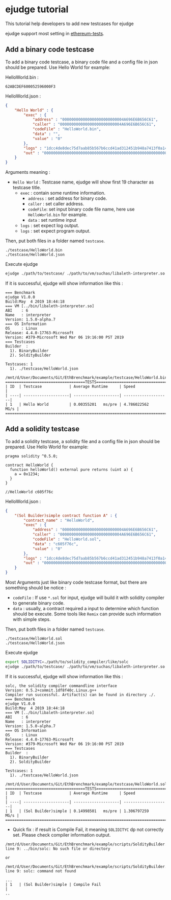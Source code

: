 ejudge tutorial
==========

This tutorial help developers to add new testcases for ejudge

ejudge support most setting in [ethereum-tests](https://ethereum-tests.readthedocs.io/en/latest/test_types/vm_tests.html).

## Add a binary code testcase

To add a binary code testcase, a binary code file and a config file in json should be prepared. Use Hello World for example:

HelloWorld.bin :

```bin
62ABCDEF600052596000F3
```

HelloWorld.json :

```json
{
    "Hello World" : {
        "exec" : {
            "address" : "000000000000000000000000004A696E6B656C61",
            "caller" : "000000000000000000000000004A696E6B656C61",
            "codeFile" : "HelloWorld.bin",
            "data" : "",
            "value" : "0"
        },
        "logs" : "1dcc4de8dec75d7aab85b567b6ccd41ad312451b948a7413f0a142fd40d49347",
        "out" : "0000000000000000000000000000000000000000000000000000000000abcdef"
    }
}
```

Arguments meaning :

* ```Hello World``` : Testcase name, ejudge will show first 19 character as testcase title.
  * ```exec``` : contain some runtime information.
    * ```address``` : set address for binary code.
    * ```caller``` : set caller address.
    * ```codeFile```: set input binary code file name, here use ```HelloWorld.bin``` for example.
    * ```data``` : set runtime input
  * ```logs``` : set expect log output.
  *  ```logs``` : set expect program output.

Then, put both files in a folder named ```testcase```.

```bin
./testcase/HelloWorld.bin
./testcase/HelloWorld.json
````

Execute ejudge

```bash
ejudge ./path/to/testcase/ ./path/to/vm/suchas/libaleth-interpreter.so
```

If it is successful, ejudge will show information like this :

```text
=== Benchmark
ejudge V1.0.0
Build:May  4 2019 18:44:18
=== VM [../bin/libaleth-interpreter.so]
ABI    : 6
Name   : interpreter
Version: 1.5.0-alpha.7
=== OS Information
OS     : Linux
Release: 4.4.0-17763-Microsoft
Version: #379-Microsoft Wed Mar 06 19:16:00 PST 2019
=== Testcases
Builder  :
  1). BinaryBuilder
  2). SoldityBuilder

Testcases: 1
  1). ./testcase/HelloWorld.json
        /mnt/d/User/Documents/Git/EthBrenchmark/example/testcase/HelloWorld.bin
===================================TESTS=================================
| ID  | Testcase            | Average Runtime     | Speed               |
| ----| --------------------| --------------------| --------------------|
| 1   | Hello World         | 0.00355201   ms/pre | 4.786022562    MG/s |
=========================================================================
```

## Add a solidity testcase

To add a solidity testcase, a solidity file and a config file in json should be prepared. Use Hello World for example:

```sol
pragma solidity ^0.5.0;

contract HelloWorld {
  function helloWorld() external pure returns (uint a) {
	a = 0x1234;
  }
}

//HelloWorld c605f76c
```

HelloWorld.json :

```json
{
    "(Sol Builder)simple contract function A" : {
        "contract_name" : "HelloWorld",
        "exec" : {
            "address" : "000000000000000000000000004A696E6B656C61",
            "caller" : "000000000000000000000000004A696E6B656C61",
            "codeFile" : "HelloWorld.sol",
            "data" : "c605f76c",
            "value" : "0"
        },
        "logs" : "1dcc4de8dec75d7aab85b567b6ccd41ad312451b948a7413f0a142fd40d49347",
        "out" : "0000000000000000000000000000000000000000000000000000000000001234"
    }
}
```

Most Arguments just like binary code testcase format, but there are something should be notice :

* ```codeFile``` : If use  ```*.sol``` for input, ejudge will build it with solidity compiler to generate binary code.
* ```data``` : usually, a contract required a input to determine which function should be execute. Some tools like ```Remix``` can provide such information with simple steps.

Then, put both files in a folder named ```testcase```.

```bin
./testcase/HelloWorld.sol
./testcase/HelloWorld.json
````

Execute ejudge

```bash
export SOLIDITYC=./path/to/solidity_compiler/like/solc
ejudge ./path/to/testcase/ ./path/to/vm/suchas/libaleth-interpreter.so
```

If it is successful, ejudge will show information like this :

```text
solc, the solidity compiler commandline interface
Version: 0.5.2+commit.1df8f40c.Linux.g++
Compiler run successful. Artifact(s) can be found in directory ./.
=== Benchmark
ejudge V1.0.0
Build:May  4 2019 18:44:18
=== VM [../bin/libaleth-interpreter.so]
ABI    : 6
Name   : interpreter
Version: 1.5.0-alpha.7
=== OS Information
OS     : Linux
Release: 4.4.0-17763-Microsoft
Version: #379-Microsoft Wed Mar 06 19:16:00 PST 2019
=== Testcases
Builder  :
  1). BinaryBuilder
  2). SoldityBuilder

Testcases: 1
  1). ./testcase/HelloWorld.json
        /mnt/d/User/Documents/Git/EthBrenchmark/example/testcase/HelloWorld.sol
===================================TESTS=================================
| ID  | Testcase            | Average Runtime     | Speed               |
| ----| --------------------| --------------------| --------------------|
| 1   | (Sol Builder)simple | 0.14998501   ms/pre | 1.306797259    MG/s |
=========================================================================
```

* Quick fix : if result is Compile Fail, it meaning ```SOLIDITYC``` dp not correctly set. Please check compiler information output.

```
/mnt/d/User/Documents/Git/EthBrenchmark/example/scripts/SoldityBuilder.sh: line 9: ../bin/solc: No such file or directory

or

/mnt/d/User/Documents/Git/EthBrenchmark/example/scripts/SoldityBuilder.sh: line 9: solc: command not found

...
| 1   | (Sol Builder)simple | Compile Fail                             |
..
```